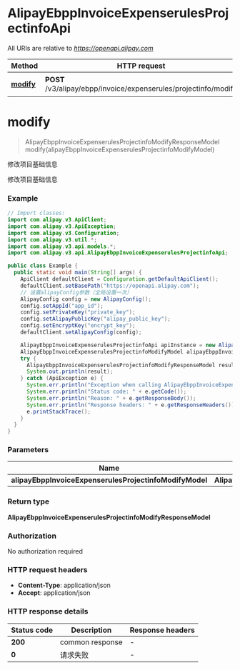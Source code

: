 # AlipayEbppInvoiceExpenserulesProjectinfoApi

All URIs are relative to *https://openapi.alipay.com*

| Method | HTTP request | Description |
|------------- | ------------- | -------------|
| [**modify**](AlipayEbppInvoiceExpenserulesProjectinfoApi.md#modify) | **POST** /v3/alipay/ebpp/invoice/expenserules/projectinfo/modify | 修改项目基础信息 |


<a name="modify"></a>
# **modify**
> AlipayEbppInvoiceExpenserulesProjectinfoModifyResponseModel modify(alipayEbppInvoiceExpenserulesProjectinfoModifyModel)

修改项目基础信息

修改项目基础信息

### Example
```java
// Import classes:
import com.alipay.v3.ApiClient;
import com.alipay.v3.ApiException;
import com.alipay.v3.Configuration;
import com.alipay.v3.util.*;
import com.alipay.v3.api.models.*;
import com.alipay.v3.api.AlipayEbppInvoiceExpenserulesProjectinfoApi;

public class Example {
  public static void main(String[] args) {
    ApiClient defaultClient = Configuration.getDefaultApiClient();
    defaultClient.setBasePath("https://openapi.alipay.com");
    // 设置alipayConfig参数（全局设置一次）
    AlipayConfig config = new AlipayConfig();
    config.setAppId("app_id");
    config.setPrivateKey("private_key");
    config.setAlipayPublicKey("alipay_public_key");
    config.setEncryptKey("encrypt_key");
    defaultClient.setAlipayConfig(config);

    AlipayEbppInvoiceExpenserulesProjectinfoApi apiInstance = new AlipayEbppInvoiceExpenserulesProjectinfoApi(defaultClient);
    AlipayEbppInvoiceExpenserulesProjectinfoModifyModel alipayEbppInvoiceExpenserulesProjectinfoModifyModel = new AlipayEbppInvoiceExpenserulesProjectinfoModifyModel(); // AlipayEbppInvoiceExpenserulesProjectinfoModifyModel | 
    try {
      AlipayEbppInvoiceExpenserulesProjectinfoModifyResponseModel result = apiInstance.modify(alipayEbppInvoiceExpenserulesProjectinfoModifyModel);
      System.out.println(result);
    } catch (ApiException e) {
      System.err.println("Exception when calling AlipayEbppInvoiceExpenserulesProjectinfoApi#modify");
      System.err.println("Status code: " + e.getCode());
      System.err.println("Reason: " + e.getResponseBody());
      System.err.println("Response headers: " + e.getResponseHeaders());
      e.printStackTrace();
    }
  }
}
```

### Parameters

| Name | Type | Description  | Notes |
|------------- | ------------- | ------------- | -------------|
| **alipayEbppInvoiceExpenserulesProjectinfoModifyModel** | **AlipayEbppInvoiceExpenserulesProjectinfoModifyModel**|  | [optional] |

### Return type

**AlipayEbppInvoiceExpenserulesProjectinfoModifyResponseModel**

### Authorization

No authorization required

### HTTP request headers

 - **Content-Type**: application/json
 - **Accept**: application/json

### HTTP response details
| Status code | Description | Response headers |
|-------------|-------------|------------------|
| **200** | common response |  -  |
| **0** | 请求失败 |  -  |

